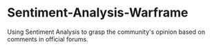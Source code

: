 # Sentiment-Analysis-Warframe
Using Sentiment Analysis to grasp the community's opinion based on comments in official forums.
